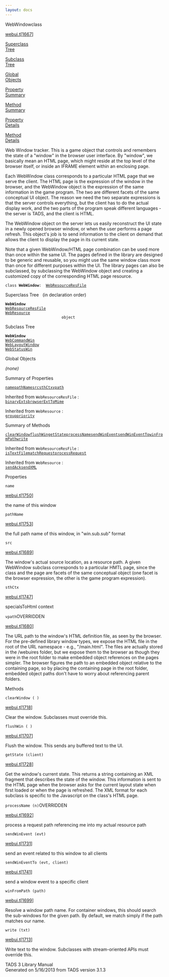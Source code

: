 ```yaml
---
layout: docs
---
```

<span class="title">WebWindow</span><span class="type">class</span>

[webui.t](../file/webui.t.html)\[[1667](../source/webui.t.html#1667)\]

[Superclass  
Tree](#_SuperClassTree_)

[Subclass  
Tree](#_SubClassTree_)

[Global  
Objects](#_ObjectSummary_)

[Property  
Summary](#_PropSummary_)

[Method  
Summary](#_MethodSummary_)

[Property  
Details](#_Properties_)

[Method  
Details](#_Methods_)

<div class="fdesc">

Web Window tracker. This is a game object that controls and remembers
the state of a "window" in the browser user interface. By "window", we
basically mean an HTML page, which might reside at the top level of the
browser itself, or inside an IFRAME element within an enclosing page.

Each WebWindow class corresponds to a particular HTML page that we serve
the client. The HTML page is the expression of the window in the
browser, and the WebWindow object is the expression of the same
information in the game program. The two are different facets of the
same conceptual UI object. The reason we need the two separate
expressions is that the server controls everything, but the client has
to do the actual display work, and the two parts of the program speak
different languages - the server is TADS, and the client is HTML.

The WebWindow object on the server lets us easily reconstruct the UI
state in a newly opened browser window, or when the user performs a page
refresh. This object's job is to send information to the client on
demand that allows the client to display the page in its current state.

Note that a given WebWindow/HTML page combination can be used more than
once within the same UI. The pages defined in the library are designed
to be generic and reusable, so you might use the same window class more
than once for different purposes within the UI. The library pages can
also be subclassed, by subclassing the WebWindow object and creating a
customized copy of the corresponding HTML page resource.

`class `**`WebWindow`**` :   `[`WebResourceResFile`](../object/WebResourceResFile.html)

</div>

<span id="_SuperClassTree_"></span>

<div class="mjhd">

<span class="hdln">Superclass Tree</span>   (in declaration order)

</div>

**`WebWindow`**  
[`WebResourceResFile`](../object/WebResourceResFile.html)  
[`WebResource`](../object/WebResource.html)  
`                         object`  
<span id="_SubClassTree_"></span>

<div class="mjhd">

<span class="hdln">Subclass Tree</span>  

</div>

**`WebWindow`**  
[`WebCommandWin`](../object/WebCommandWin.html)  
[`WebLayoutWindow`](../object/WebLayoutWindow.html)  
[`WebStatusWin`](../object/WebStatusWin.html)  
<span id="_ObjectSummary_"></span>

<div class="mjhd">

<span class="hdln">Global Objects</span>  

</div>

*(none)* <span id="_PropSummary_"></span>

<div class="mjhd">

<span class="hdln">Summary of Properties</span>  

</div>

[`name`](#name)[`pathName`](#pathName)[`src`](#src)[`sthCtx`](#sthCtx)[`vpath`](#vpath)

Inherited from `WebResourceResFile` :  
[`binaryExts`](../object/WebResourceResFile.html#binaryExts)[`browserExtToMime`](../object/WebResourceResFile.html#browserExtToMime)

Inherited from `WebResource` :  
[`group`](../object/WebResource.html#group)[`priority`](../object/WebResource.html#priority)

<span id="_MethodSummary_"></span>

<div class="mjhd">

<span class="hdln">Summary of Methods</span>  

</div>

[`clearWindow`](#clearWindow)[`flushWin`](#flushWin)[`getState`](#getState)[`processName`](#processName)[`sendWinEvent`](#sendWinEvent)[`sendWinEventTo`](#sendWinEventTo)[`winFromPath`](#winFromPath)[`write`](#write)

Inherited from `WebResourceResFile` :  
[`isTextFile`](../object/WebResourceResFile.html#isTextFile)[`matchRequest`](../object/WebResourceResFile.html#matchRequest)[`processRequest`](../object/WebResourceResFile.html#processRequest)

Inherited from `WebResource` :  
[`sendAck`](../object/WebResource.html#sendAck)[`sendXML`](../object/WebResource.html#sendXML)

<span id="_Properties_"></span>

<div class="mjhd">

<span class="hdln">Properties</span>  

</div>

<span id="name"></span>

`name`

[webui.t](../file/webui.t.html)\[[1750](../source/webui.t.html#1750)\]

<div class="desc">

the name of this window

</div>

<span id="pathName"></span>

`pathName`

[webui.t](../file/webui.t.html)\[[1753](../source/webui.t.html#1753)\]

<div class="desc">

the full path name of this window, in "win.sub.sub" format

</div>

<span id="src"></span>

`src`

[webui.t](../file/webui.t.html)\[[1689](../source/webui.t.html#1689)\]

<div class="desc">

The window's actual source location, as a resource path. A given
WebWindow subclass corresponds to a particular HMTL page, since the
class and the page are facets of the same conceptual object (one facet
is the browser expression, the other is the game program expression).

</div>

<span id="sthCtx"></span>

`sthCtx`

[webui.t](../file/webui.t.html)\[[1747](../source/webui.t.html#1747)\]

<div class="desc">

specialsToHtml context

</div>

<span id="vpath"></span>

`vpath`<span class="rem">OVERRIDDEN</span>

[webui.t](../file/webui.t.html)\[[1680](../source/webui.t.html#1680)\]

<div class="desc">

The URL path to the window's HTML definition file, as seen by the
browser. For the pre-defined library window types, we expose the HTML
file in the root of the URL namespace - e.g., "/main.html". The files are
actually stored in the /webuires folder, but we expose them to the
browser as though they were in the root folder to make embedded object
references on the pages simpler. The browser figures the path to an
embedded object relative to the containing page, so by placing the
containing page in the root folder, embedded object paths don't have to
worry about referencing parent folders.

</div>

<span id="_Methods_"></span>

<div class="mjhd">

<span class="hdln">Methods</span>  

</div>

<span id="clearWindow"></span>

`clearWindow ( )`

[webui.t](../file/webui.t.html)\[[1718](../source/webui.t.html#1718)\]

<div class="desc">

Clear the window. Subclasses must override this.

</div>

<span id="flushWin"></span>

`flushWin ( )`

[webui.t](../file/webui.t.html)\[[1707](../source/webui.t.html#1707)\]

<div class="desc">

Flush the window. This sends any buffered text to the UI.

</div>

<span id="getState"></span>

`getState (client)`

[webui.t](../file/webui.t.html)\[[1728](../source/webui.t.html#1728)\]

<div class="desc">

Get the window's current state. This returns a string containing an XML
fragment that describes the state of the window. This information is
sent to the HTML page when the browser asks for the current layout state
when first loaded or when the page is refreshed. The XML format for each
subclass is specific to the Javascript on the class's HTML page.

</div>

<span id="processName"></span>

`processName (n)`<span class="rem">OVERRIDDEN</span>

[webui.t](../file/webui.t.html)\[[1692](../source/webui.t.html#1692)\]

<div class="desc">

process a request path referencing me into my actual resource path

</div>

<span id="sendWinEvent"></span>

`sendWinEvent (evt)`

[webui.t](../file/webui.t.html)\[[1731](../source/webui.t.html#1731)\]

<div class="desc">

send an event related to this window to all clients

</div>

<span id="sendWinEventTo"></span>

`sendWinEventTo (evt, client)`

[webui.t](../file/webui.t.html)\[[1741](../source/webui.t.html#1741)\]

<div class="desc">

send a window event to a specific client

</div>

<span id="winFromPath"></span>

`winFromPath (path)`

[webui.t](../file/webui.t.html)\[[1699](../source/webui.t.html#1699)\]

<div class="desc">

Resolve a window path name. For container windows, this should search
the sub-windows for the given path. By default, we match simply if the
path matches our name.

</div>

<span id="write"></span>

`write (txt)`

[webui.t](../file/webui.t.html)\[[1713](../source/webui.t.html#1713)\]

<div class="desc">

Write text to the window. Subclasses with stream-oriented APIs must
override this.

</div>

<div class="ftr">

TADS 3 Library Manual  
Generated on 5/16/2013 from TADS version 3.1.3

</div>
